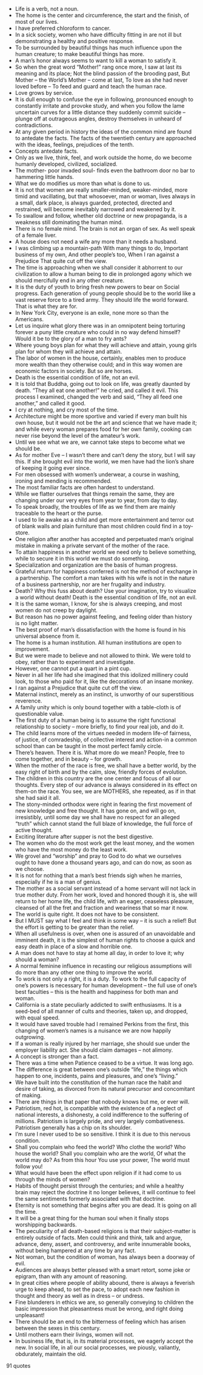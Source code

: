  - Life is a verb, not a noun.
 - The home is the center and circumference, the start and the finish, of most of our lives.
 - I have preferred chloroform to cancer.
 - In a sick society, women who have difficulty fitting in are not ill but demonstrating a healthy and positive response.
 - To be surrounded by beautiful things has much influence upon the human creature; to make beautiful things has more.
 - A man’s honor always seems to want to kill a woman to satisfy it.
 - So when the great word “Mother!” rang once more, I saw at last its meaning and its place; Not the blind passion of the brooding past, But Mother – the World’s Mother – come at last, To love as she had never loved before – To feed and guard and teach the human race.
 - Love grows by service.
 - It is dull enough to confuse the eye in following, pronounced enough to constantly irritate and provoke study, and when you follow the lame uncertain curves for a little distance they suddenly commit suicide – plunge off at outrageous angles, destroy themselves in unheard of contradictions.
 - At any given period in history the ideas of the common mind are found to antedate the facts. The facts of the twentieth century are approached with the ideas, feelings, prejudices of the tenth.
 - Concepts antedate facts.
 - Only as we live, think, feel, and work outside the home, do we become humanly developed, civilized, socialized.
 - The mother- poor invaded soul- finds even the bathroom door no bar to hammering little hands.
 - What we do modifies us more than what is done to us.
 - It is not that women are really smaller-minded, weaker-minded, more timid and vacillating, but that whosoever, man or woman, lives always in a small, dark place, is always guarded, protected, directed and restrained, will become inevitably narrowed and weakened by it.
 - To swallow and follow, whether old doctrine or new propaganda, is a weakness still dominating the human mind.
 - There is no female mind. The brain is not an organ of sex. As well speak of a female liver.
 - A house does not need a wife any more than it needs a husband.
 - I was climbing up a mountain-path With many things to do, Important business of my own, And other people’s too, When I ran against a Prejudice That quite cut off the view.
 - The time is approaching when we shall consider it abhorrent to our civilization to allow a human being to die in prolonged agony which we should mercifully end in any other creature.
 - It is the duty of youth to bring fresh new powers to bear on Social progress. Each generation of young people should be to the world like a vast reserve force to a tired army. They should life the world forward. That is what they are for.
 - In New York City, everyone is an exile, none more so than the Americans.
 - Let us inquire what glory there was in an omnipotent being torturing forever a puny little creature who could in no way defend himself? Would it be to the glory of a man to fry ants?
 - Where young boys plan for what they will achieve and attain, young girls plan for whom they will achieve and attain.
 - The labor of women in the house, certainly, enables men to produce more wealth than they otherwise could; and in this way women are economic factors in society. But so are horses.
 - Death is the essential condition of life, not an evil.
 - It is told that Buddha, going out to look on life, was greatly daunted by death. “They all eat one another!” he cried, and called it evil. This process I examined, changed the verb and said, “They all feed one another,” and called it good.
 - I cry at nothing, and cry most of the time.
 - Architecture might be more sportive and varied if every man built his own house, but it would not be the art and science that we have made it; and while every woman prepares food for her own family, cooking can never rise beyond the level of the amateur’s work.
 - Until we see what we are, we cannot take steps to become what we should be.
 - As for mother Eve – I wasn’t there and can’t deny the story, but I will say this. If she brought evil into the world, we men have had the lion’s share of keeping it going ever since.
 - For men obsessed with women’s underwear, a course in washing, ironing and mending is recommended.
 - The most familiar facts are often hardest to understand.
 - While we flatter ourselves that things remain the same, they are changing under our very eyes from year to year, from day to day.
 - To speak broadly, the troubles of life as we find them are mainly traceable to the heart or the purse.
 - I used to lie awake as a child and get more entertainment and terror out of blank walls and plain furniture than most children could find in a toy-store.
 - One religion after another has accepted and perpetuated man’s original mistake in making a private servant of the mother of the race.
 - To attain happiness in another world we need only to believe something, while to secure it in this world we must do something.
 - Specialization and organization are the basis of human progress.
 - Grateful return for happiness conferred is not the method of exchange in a partnership. The comfort a man takes with his wife is not in the nature of a business partnership, nor are her frugality and industry.
 - Death? Why this fuss about death? Use your imagination, try to visualize a world without death! Death is the essential condition of life, not an evil.
 - It is the same woman, I know, for she is always creeping, and most women do not creep by daylight.
 - But reason has no power against feeling, and feeling older than history is no light matter.
 - The best proof of man’s dissatisfaction with the home is found in his universal absence from it.
 - The home is a human institution. All human institutions are open to improvement.
 - But we were made to believe and not allowed to think. We were told to obey, rather than to experiment and investigate.
 - However, one cannot put a quart in a pint cup.
 - Never in all her life had she imagined that this idolized millinery could look, to those who paid for it, like the decorations of an insane monkey.
 - I ran against a Prejudice that quite cut off the view.
 - Maternal instinct, merely as an instinct, is unworthy of our superstitious reverence.
 - A family unity which is only bound together with a table-cloth is of questionable value.
 - The first duty of a human being is to assume the right functional relationship to society – more briefly, to find your real job, and do it.
 - The child learns more of the virtues needed in modern life-of fairness, of justice, of comradeship, of collective interest and action-in a common school than can be taught in the most perfect family circle.
 - There’s heaven. There it is. What more do we mean? People, free to come together, and in beauty – for growth.
 - When the mother of the race is free, we shall have a better world, by the easy right of birth and by the calm, slow, friendly forces of evolution.
 - The children in this country are the one center and focus of all our thoughts. Every step of our advance is always considered in its effect on them-on the race. You see, we are MOTHERS, she repeated, as if in that she had said it all.
 - The stony-minded orthodox were right in fearing the first movement of new knowledge and free thought. It has gone on, and will go on, irresistibly, until some day we shall have no respect for an alleged “truth” which cannot stand the full blaze of knowledge, the full force of active thought.
 - Exciting literature after supper is not the best digestive.
 - The women who do the most work get the least money, and the women who have the most money do the least work.
 - We grovel and “worship” and pray to God to do what we ourselves ought to have done a thousand years ago, and can do now, as soon as we choose.
 - It is not for nothing that a man’s best friends sigh when he marries, especially if he is a man of genius.
 - The mother as a social servant instead of a home servant will not lack in true mother duty. From her work, loved and honored though it is, she will return to her home life, the child life, with an eager, ceaseless pleasure, cleansed of all the fret and fraction and weariness that so mar it now.
 - The world is quite right. It does not have to be consistent.
 - But I MUST say what I feel and think in some way – it is such a relief! But the effort is getting to be greater than the relief.
 - When all usefulness is over, when one is assured of an unavoidable and imminent death, it is the simplest of human rights to choose a quick and easy death in place of a slow and horrible one.
 - A man does not have to stay at home all day, in order to love it; why should a woman?
 - A normal feminine influence in recasting our religious assumptions will do more than any other one thing to improve the world.
 - To work is not only a right, it is a duty. To work to the full capacity of one’s powers is necessary for human development – the full use of one’s best faculties – this is the health and happiness for both man and woman.
 - California is a state peculiarly addicted to swift enthusiasms. It is a seed-bed of all manner of cults and theories, taken up, and dropped, with equal speed.
 - It would have saved trouble had I remained Perkins from the first, this changing of women’s names is a nuisance we are now happily outgrowing.
 - If a woman is really injured by her marriage, she should sue under the employer liability act. She should claim damages – not alimony.
 - A concept is stronger than a fact.
 - There was a time when Patience ceased to be a virtue. It was long ago.
 - The difference is great between one’s outside “life,” the things which happen to one, incidents, pains and pleasures, and one’s “living.”
 - We have built into the constitution of the human race the habit and desire of taking, as divorced from its natural precursor and concomitant of making.
 - There are things in that paper that nobody knows but me, or ever will.
 - Patriotism, red hot, is compatible with the existence of a neglect of national interests, a dishonesty, a cold indifference to the suffering of millions. Patriotism is largely pride, and very largely combativeness. Patriotism generally has a chip on its shoulder.
 - I’m sure I never used to be so sensitive. I think it is due to this nervous condition.
 - Shall you complain who feed the world? Who clothe the world? Who house the world? Shall you complain who are the world, Of what the world may do? As from this hour You use your power, The world must follow you!
 - What would have been the effect upon religion if it had come to us through the minds of women?
 - Habits of thought persist through the centuries; and while a healthy brain may reject the doctrine it no longer believes, it will continue to feel the same sentiments formerly associated with that doctrine.
 - Eternity is not something that begins after you are dead. It is going on all the time.
 - It will be a great thing for the human soul when it finally stops worshipping backwards.
 - The peculiarity of all death-based religions is that their subject-matter is entirely outside of facts. Men could think and think, talk and argue, advance, deny, assert, and controversy, and write innumerable books, without being hampered at any time by any fact.
 - Not woman, but the condition of woman, has always been a doorway of evil.
 - Audiences are always better pleased with a smart retort, some joke or epigram, than with any amount of reasoning.
 - In great cities where people of ability abound, there is always a feverish urge to keep ahead, to set the pace, to adopt each new fashion in thought and theory as well as in dress – or undress.
 - Fine blunderers in ethics we are, so generally conveying to children the basic impression that pleasantness must be wrong, and right doing unpleasant!
 - There should be an end to the bitterness of feeling which has arisen between the sexes in this century.
 - Until mothers earn their livings, women will not.
 - In business life, that is, in its material processes, we eagerly accept the new. In social life, in all our social processes, we piously, valiantly, obdurately, maintain the old.

91 quotes